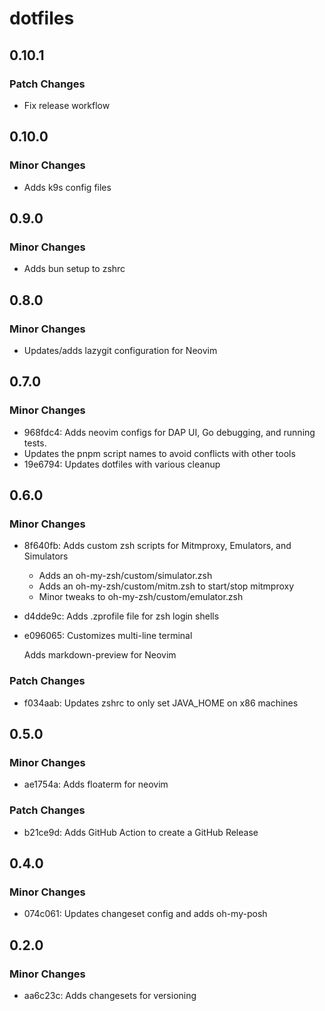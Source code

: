 # dotfiles

## 0.10.1

### Patch Changes

- Fix release workflow

## 0.10.0

### Minor Changes

- Adds k9s config files

## 0.9.0

### Minor Changes

- Adds bun setup to zshrc

## 0.8.0

### Minor Changes

- Updates/adds lazygit configuration for Neovim

## 0.7.0

### Minor Changes

- 968fdc4: Adds neovim configs for DAP UI, Go debugging, and running tests.
- Updates the pnpm script names to avoid conflicts with other tools
- 19e6794: Updates dotfiles with various cleanup

## 0.6.0

### Minor Changes

- 8f640fb: Adds custom zsh scripts for Mitmproxy, Emulators, and Simulators

  - Adds an oh-my-zsh/custom/simulator.zsh
  - Adds an oh-my-zsh/custom/mitm.zsh to start/stop mitmproxy
  - Minor tweaks to oh-my-zsh/custom/emulator.zsh

- d4dde9c: Adds .zprofile file for zsh login shells
- e096065: Customizes multi-line terminal

  Adds markdown-preview for Neovim

### Patch Changes

- f034aab: Updates zshrc to only set JAVA_HOME on x86 machines

## 0.5.0

### Minor Changes

- ae1754a: Adds floaterm for neovim

### Patch Changes

- b21ce9d: Adds GitHub Action to create a GitHub Release

## 0.4.0

### Minor Changes

- 074c061: Updates changeset config and adds oh-my-posh

## 0.2.0

### Minor Changes

- aa6c23c: Adds changesets for versioning
